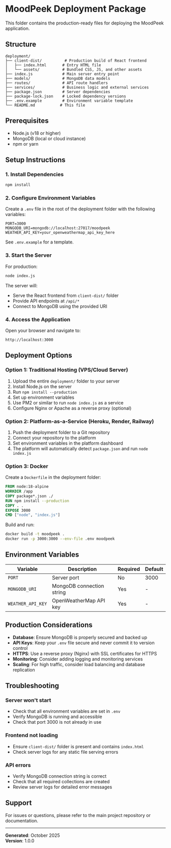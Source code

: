 # MoodPeek Deployment Package

This folder contains the production-ready files for deploying the MoodPeek application.

## Structure

```
deployment/
├── client-dist/          # Production build of React frontend
│   ├── index.html       # Entry HTML file
│   └── assets/          # Bundled CSS, JS, and other assets
├── index.js             # Main server entry point
├── models/              # MongoDB data models
├── routes/              # API route handlers
├── services/            # Business logic and external services
├── package.json         # Server dependencies
├── package-lock.json    # Locked dependency versions
├── .env.example         # Environment variable template
└── README.md           # This file
```

## Prerequisites

- Node.js (v18 or higher)
- MongoDB (local or cloud instance)
- npm or yarn

## Setup Instructions

### 1. Install Dependencies

```bash
npm install
```

### 2. Configure Environment Variables

Create a `.env` file in the root of the deployment folder with the following variables:

```env
PORT=3000
MONGODB_URI=mongodb://localhost:27017/moodpeek
WEATHER_API_KEY=your_openweathermap_api_key_here
```

See `.env.example` for a template.

### 3. Start the Server

For production:
```bash
node index.js
```

The server will:
- Serve the React frontend from `client-dist/` folder
- Provide API endpoints at `/api/*`
- Connect to MongoDB using the provided URI

### 4. Access the Application

Open your browser and navigate to:
```
http://localhost:3000
```

## Deployment Options

### Option 1: Traditional Hosting (VPS/Cloud Server)

1. Upload the entire `deployment/` folder to your server
2. Install Node.js on the server
3. Run `npm install --production`
4. Set up environment variables
5. Use PM2 or similar to run `node index.js` as a service
6. Configure Nginx or Apache as a reverse proxy (optional)

### Option 2: Platform-as-a-Service (Heroku, Render, Railway)

1. Push the deployment folder to a Git repository
2. Connect your repository to the platform
3. Set environment variables in the platform dashboard
4. The platform will automatically detect `package.json` and run `node index.js`

### Option 3: Docker

Create a `Dockerfile` in the deployment folder:

```dockerfile
FROM node:18-alpine
WORKDIR /app
COPY package*.json ./
RUN npm install --production
COPY . .
EXPOSE 3000
CMD ["node", "index.js"]
```

Build and run:
```bash
docker build -t moodpeek .
docker run -p 3000:3000 --env-file .env moodpeek
```

## Environment Variables

| Variable | Description | Required | Default |
|----------|-------------|----------|---------|
| `PORT` | Server port | No | 3000 |
| `MONGODB_URI` | MongoDB connection string | Yes | - |
| `WEATHER_API_KEY` | OpenWeatherMap API key | Yes | - |

## Production Considerations

- **Database**: Ensure MongoDB is properly secured and backed up
- **API Keys**: Keep your `.env` file secure and never commit it to version control
- **HTTPS**: Use a reverse proxy (Nginx) with SSL certificates for HTTPS
- **Monitoring**: Consider adding logging and monitoring services
- **Scaling**: For high traffic, consider load balancing and database replication

## Troubleshooting

### Server won't start
- Check that all environment variables are set in `.env`
- Verify MongoDB is running and accessible
- Check that port 3000 is not already in use

### Frontend not loading
- Ensure `client-dist/` folder is present and contains `index.html`
- Check server logs for any static file serving errors

### API errors
- Verify MongoDB connection string is correct
- Check that all required collections are created
- Review server logs for detailed error messages

## Support

For issues or questions, please refer to the main project repository or documentation.

---

**Generated**: October 2025  
**Version**: 1.0.0
